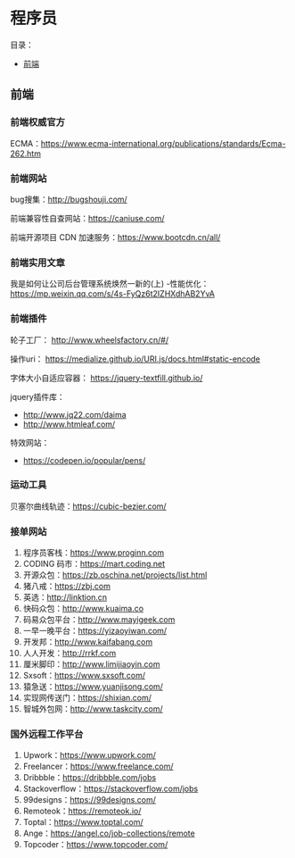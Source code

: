 # 程序员

目录：
- [前端](#前端)

## 前端

### 前端权威官方

ECMA：https://www.ecma-international.org/publications/standards/Ecma-262.htm

### 前端网站

bug搜集：http://bugshouji.com/

前端兼容性自查网站：https://caniuse.com/

前端开源项目 CDN 加速服务：https://www.bootcdn.cn/all/


### 前端实用文章

我是如何让公司后台管理系统焕然一新的(上) -性能优化：https://mp.weixin.qq.com/s/4s-FyQz6t2IZHXdhAB2YvA

### 前端插件

轮子工厂：
http://www.wheelsfactory.cn/#/

操作uri：
https://medialize.github.io/URI.js/docs.html#static-encode

字体大小自适应容器：
https://jquery-textfill.github.io/

jquery插件库：
- http://www.jq22.com/daima
- http://www.htmleaf.com/

特效网站：
- https://codepen.io/popular/pens/

### 运动工具
贝塞尔曲线轨迹：https://cubic-bezier.com/

### 接单网站
1. 程序员客栈：https://www.proginn.com
2. CODING 码市：https://mart.coding.net
3. 开源众包：https://zb.oschina.net/projects/list.html
4. 猪八戒：https://zbj.com
5. 英选：http://linktion.cn
6. 快码众包：http://www.kuaima.co
7. 码易众包平台：http://www.mayigeek.com
8. 一早一晚平台：https://yizaoyiwan.com/
9. 开发邦：http://www.kaifabang.com
10. 人人开发：http://rrkf.com
11. 厘米脚印：http://www.limijiaoyin.com
12. Sxsoft：https://www.sxsoft.com/
13. 猿急送：https://www.yuanjisong.com/
14. 实现网传送门：https://shixian.com/
15. 智城外包网：http://www.taskcity.com/

### 国外远程工作平台
1. Upwork：https://www.upwork.com/
2. Freelancer：https://www.freelance.com/
3. Dribbble：https://dribbble.com/jobs
4. Stackoverflow：https://stackoverflow.com/jobs
5. 99designs：https://99designs.com/
6. Remoteok：https://remoteok.io/
7. Toptal：https://www.toptal.com/
8. Ange：https://angel.co/job-collections/remote
9. Topcoder：https://www.topcoder.com/